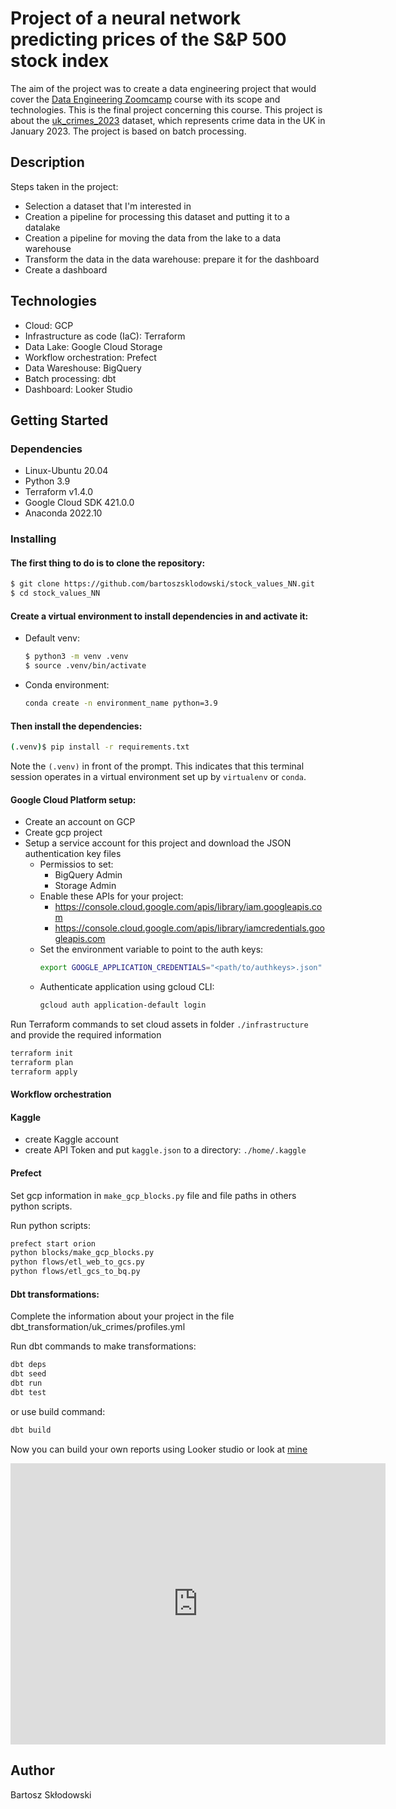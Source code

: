 # Project of a neural network predicting prices of the S&P 500 stock index

The aim of the project was to create a data engineering project that would cover the [Data Engineering Zoomcamp](https://github.com/DataTalksClub/data-engineering-zoomcamp) course with its scope and technologies. This is the final project concerning this course. This project is about the [uk_crimes_2023](https://www.kaggle.com/datasets/marshuu/crimes-in-uk-2023?resource=download&select=2023-01-northamptonshire-street.csv) dataset, which represents crime data in the UK in January 2023. The project is based on batch processing.

## Description

Steps taken in the project:

* Selection a dataset that I'm interested in
* Creation a pipeline for processing this dataset and putting it to a datalake
* Creation a pipeline for moving the data from the lake to a data warehouse
* Transform the data in the data warehouse: prepare it for the dashboard
* Create a dashboard

## Technologies

* Cloud: GCP
* Infrastructure as code (IaC): Terraform
* Data Lake: Google Cloud Storage
* Workflow orchestration: Prefect
* Data Wareshouse: BigQuery
* Batch processing: dbt
* Dashboard: Looker Studio

## Getting Started

### Dependencies

* Linux-Ubuntu 20.04
* Python 3.9
* Terraform v1.4.0
* Google Cloud SDK 421.0.0
* Anaconda 2022.10

### Installing

#### The first thing to do is to clone the repository:

```sh
$ git clone https://github.com/bartoszsklodowski/stock_values_NN.git
$ cd stock_values_NN
```

#### Create a virtual environment to install dependencies in and activate it:

* Default venv:
    ```sh
    $ python3 -m venv .venv
    $ source .venv/bin/activate
    ```
* Conda environment:

    ```bash
    conda create -n environment_name python=3.9
    ```

#### Then install the dependencies:

```sh
(.venv)$ pip install -r requirements.txt
```
Note the `(.venv)` in front of the prompt. This indicates that this terminal
session operates in a virtual environment set up by `virtualenv` or `conda`.


#### Google Cloud Platform setup:

* Create an account on GCP
* Create gcp project
* Setup a service account for this project and download the JSON authentication key files
    * Permissios to set:
        * BigQuery Admin
        * Storage Admin
    * Enable these APIs for your project:
        * https://console.cloud.google.com/apis/library/iam.googleapis.com
        * https://console.cloud.google.com/apis/library/iamcredentials.googleapis.com
    * Set the environment variable to point to the auth keys:
        ```bash
        export GOOGLE_APPLICATION_CREDENTIALS="<path/to/authkeys>.json"
        ```
    * Authenticate application using gcloud CLI: 
        ```bash
        gcloud auth application-default login
        ```

Run Terraform commands to set cloud assets in folder `./infrastructure` and provide the required information

```bash
terraform init
terraform plan
terraform apply
```

#### Workflow orchestration

#### Kaggle

* create Kaggle account
* create API Token and put `kaggle.json` to a directory: `./home/.kaggle`

#### Prefect
Set gcp information in `make_gcp_blocks.py` file and file paths in others python scripts.

Run python scripts:

```bash
prefect start orion
python blocks/make_gcp_blocks.py
python flows/etl_web_to_gcs.py
python flows/etl_gcs_to_bq.py
```
#### Dbt transformations:

Complete the information about your project in the file dbt_transformation/uk_crimes/profiles.yml

Run dbt commands to make transformations:

```bash
dbt deps
dbt seed
dbt run
dbt test
```

or use build command:

```bash
dbt build
```

Now you can build your own reports using Looker studio or look at [mine](https://lookerstudio.google.com/reporting/cd17fc94-38e8-41f8-a5fc-c38ce8a34c18)

<iframe width="600" height="450" src="https://lookerstudio.google.com/embed/reporting/cd17fc94-38e8-41f8-a5fc-c38ce8a34c18/page/0HPJD" frameborder="0" style="border:0" allowfullscreen></iframe>

## Author

Bartosz Skłodowski 
